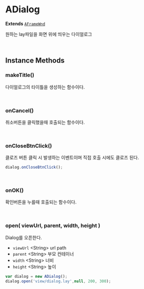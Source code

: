 # ADialog
**Extends** [`AFrameWnd`](./AFrameWnd.md)

원하는 lay파일을 화면 위에 띄우는 다이얼로그

<br/>

## Instance Methods

### makeTitle()

다이얼로그의 타이틀을 생성하는 함수이다.

<br/>

### onCancel()

취소버튼을 클릭했을때 호출되는 함수이다.

<br/>

### onCloseBtnClick()

클로즈 버튼 클릭 시 발생하는 이벤트이며 직접 호출 시에도 클로즈 된다.

```js
dialog.onCloseBtnClick();
```

<br/>

### onOK()

확인버튼을 누를때 호출되는 함수이다.

<br/>

### open( viewUrl, parent, width, height )

Dialog를 오픈한다.

- `viewUrl` \<String> url path
- `parent` \<String> 부모 컨테이너
- `width` \<String> 너비
- `height` \<String> 높이

```js
var dialog = new ADialog();
dialog.open('view/dialog.lay',null, 200, 300);
```

<br/>
